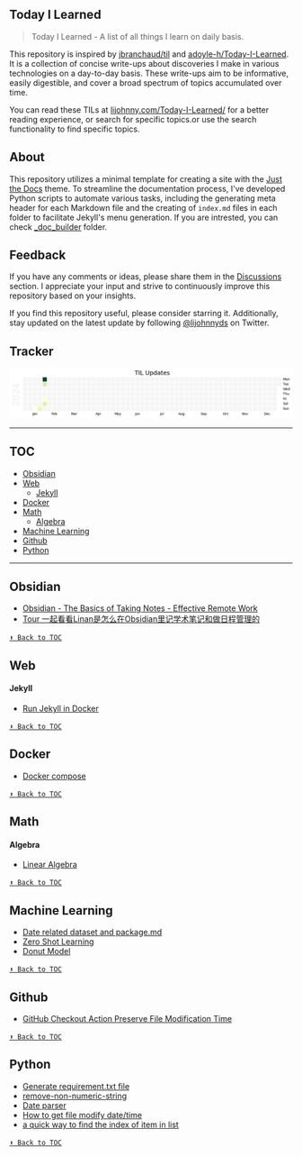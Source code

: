 ## Today I Learned

> Today I Learned - A list of all things I learn on daily basis.

This repository is inspired by [jbranchaud/til](https://github.com/jbranchaud/til) and [adoyle-h/Today-I-Learned](https://github.com/adoyle-h/Today-I-Learned). It is a collection  of concise write-ups about discoveries I make in various technologies on a day-to-day basis. These write-ups aim to be informative, easily digestible, and cover a broad spectrum of topics accumulated over time.

You can read these TILs at [lijohnny.com/Today-I-Learned/](https://lijohnny.com/Today-I-Learned/) for a better reading experience, or search for specific topics.or use the search functionality to find specific topics.

## About  

This repository utilizes a minimal template for creating a site with the [Just the Docs](https://just-the-docs.github.io/just-the-docs/) theme. To streamline the documentation process, I've developed Python scripts to automate various tasks, including the generating meta header for each Markdown file and the creating of `index.md` files in each folder to facilitate Jekyll's menu generation. If you are intrested, you can check [_doc_builder](/_doc_builder/) folder.


## Feedback

If you have any comments or ideas, please share them in the [Discussions](https://github.com/itslijohnny/Today-I-Learned/discussions) section. I appreciate your input and strive to continuously improve this repository based on your insights.

If you find this repository useful, please consider starring it. Additionally, stay updated on the latest update by following [@lijohnnyds](https://twitter.com/lijohnnyds) on Twitter.

## Tracker
![image](assets/til_update.png)

------
## TOC
<!-- toc -->
<!-- <details close> -->
<!-- <summary>Collapse/Expand</summary> -->
- [Obsidian](#obsidian)
- [Web](#web)
  - [Jekyll](#jekyll)
- [Docker](#docker)
- [Math](#math)
  - [Algebra](#algebra)
- [Machine Learning](#machine-learning)
- [Github](#github)
- [Python](#python)

<!-- </details> -->
<!-- tocstop -->
------
## Obsidian
- [Obsidian - The Basics of Taking Notes - Effective Remote Work](obsidian/obsidian-the-basics-of-taking-notes-effective-remote-work.md)
- [Tour 一起看看Linan是怎么在Obsidian里记学术笔记和做日程管理的](obsidian/tour-一起看看linan是怎么在obsidian里记学术笔记和做日程管理的.md)


[`⬆ Back to TOC`](#toc)
## Web
#### Jekyll
- [Run Jekyll in Docker](web/jekyll/run-jekyll-in-docker.md)


[`⬆ Back to TOC`](#toc)
## Docker
- [Docker compose](docker/docker-compose.md)


[`⬆ Back to TOC`](#toc)
## Math
#### Algebra
- [Linear Algebra](math/algebra/linear-algebra.md)


[`⬆ Back to TOC`](#toc)
## Machine Learning
- [Date related dataset and package.md  ](ml/date-related-dataset-and-package.md)
- [Zero Shot Learning](ml/zero-shot-model.md)
- [Donut Model](ml/dount_model.md)


[`⬆ Back to TOC`](#toc)
## Github
- [GitHub Checkout Action Preserve File Modification Time](github/restore_file_datetime.md)


[`⬆ Back to TOC`](#toc)
## Python
- [Generate requirement.txt file](python/generate-requirement.md)
- [remove-non-numeric-string](python/.md)
- [Date parser](python/date-parser.md)
- [How to get file modify date/time](python/how-to-get-file-modify-datetime.md)
- [a quick way to find the index of item in list](python/find-index.md)


[`⬆ Back to TOC`](#toc)